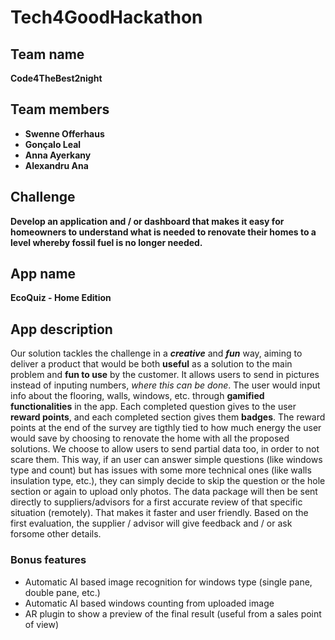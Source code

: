 # Tech4GoodHackathon

## Team name
**Code4TheBest2night**

## Team members
* **Swenne Offerhaus**
* **Gonçalo Leal**
* **Anna Ayerkany**
* **Alexandru Ana**

## Challenge
**Develop an application and / or dashboard that makes it easy for homeowners to understand what is needed to renovate their homes to a level whereby fossil fuel is no longer needed.**

## App name
**EcoQuiz - Home Edition**

## App description
Our solution tackles the challenge in a **_creative_** and **_fun_** way, aiming to deliver a product that would be both **useful** as a solution to the main problem and **fun to use** by the customer.
It allows users to send in pictures instead of inputing numbers, _where this can be done_. The user would input info about the flooring, walls, windows, etc. through **gamified functionalities** in the app. 
Each completed question gives to the user **reward points**, and each completed section gives them **badges**.
The reward points at the end of the survey are tigthly tied to how much energy the user would save by choosing to renovate the home with all the proposed solutions.
We choose to allow users to send partial data too, in order to not scare them. 
This way, if an user can answer	simple questions (like windows type and count) but has issues with some more technical ones (like walls insulation type, etc.), they can simply decide to skip the question or the hole section or again to upload only photos.
The data package will then be sent directly to suppliers/advisors for a first accurate review of that specific situation (remotely). That makes it faster and user friendly. Based on the first evaluation, the supplier / advisor will give feedback and / or ask forsome other details.

### Bonus features
* Automatic AI based image recognition for windows type (single pane, double pane, etc.)
* Automatic AI based windows counting from uploaded image
* AR plugin to show a preview of the final result (useful from a sales point of view)

